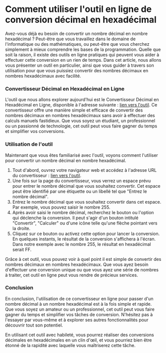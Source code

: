 Comment utiliser l'outil en ligne de conversion décimal en hexadécimal
======================================================================

Avez-vous déjà eu besoin de convertir un nombre décimal en nombre hexadécimal ? Peut-être que vous travaillez dans le domaine de l'informatique ou des mathématiques, ou peut-être que vous cherchez simplement à mieux comprendre les bases de la programmation. Quelle que soit la raison, il existe des outils en ligne pratiques qui peuvent vous aider à effectuer cette conversion en un rien de temps. Dans cet article, nous allons vous présenter un outil en particulier, ainsi que vous guider à travers son utilisation pour que vous puissiez convertir des nombres décimaux en nombres hexadécimaux avec facilité.

### Convertisseur Décimal en Hexadécimal en Ligne

L'outil que nous allons explorer aujourd'hui est le Convertisseur Décimal en Hexadécimal en Ligne, disponible à l'adresse suivante : [lien vers l'outil](https://www.onlinecalculatorsfree.com/fr/convert/decimal-to-hex.html). Ce convertisseur offre une manière simple et efficace de convertir des nombres décimaux en nombres hexadécimaux sans avoir à effectuer des calculs manuels fastidieux. Que vous soyez un étudiant, un professionnel ou un passionné de technologie, cet outil peut vous faire gagner du temps et simplifier vos conversions.

### Utilisation de l'outil

Maintenant que vous êtes familiarisé avec l'outil, voyons comment l'utiliser pour convertir un nombre décimal en nombre hexadécimal.

1. Tout d'abord, ouvrez votre navigateur web et accédez à l'adresse URL du convertisseur : [lien vers l'outil](https://www.onlinecalculatorsfree.com/fr/convert/decimal-to-hex.html).
2. Une fois sur la page du convertisseur, vous verrez un espace prévu pour entrer le nombre décimal que vous souhaitez convertir. Cet espace peut être identifié par une étiquette ou un libellé tel que "Entrez le nombre décimal".
3. Entrez le nombre décimal que vous souhaitez convertir dans cet espace. Par exemple, vous pouvez saisir le nombre 255.
4. Après avoir saisi le nombre décimal, recherchez le bouton ou l'option qui déclenche la conversion. Il peut s'agir d'un bouton intitulé "Convertir", "Calculer" ou d'une icône telle qu'une flèche pointant vers la droite.
5. Cliquez sur ce bouton ou activez cette option pour lancer la conversion. En quelques instants, le résultat de la conversion s'affichera à l'écran. Dans notre exemple avec le nombre 255, le résultat en hexadécimal serait FF.

Grâce à cet outil, vous pouvez voir à quel point il est simple de convertir des nombres décimaux en nombres hexadécimaux. Que vous ayez besoin d'effectuer une conversion unique ou que vous ayez une série de nombres à traiter, cet outil en ligne peut vous rendre de précieux services.

### Conclusion

En conclusion, l'utilisation de ce convertisseur en ligne pour passer d'un nombre décimal à un nombre hexadécimal est à la fois simple et rapide. Que vous soyez un amateur ou un professionnel, cet outil peut vous faire gagner du temps et simplifier vos tâches de conversion. N'hésitez pas à l'essayer par vous-même et à explorer ses autres fonctionnalités pour découvrir tout son potentiel.

En utilisant cet outil avec habileté, vous pourrez réaliser des conversions décimales en hexadécimales en un clin d'œil, et vous pourriez bien être étonné de la rapidité avec laquelle vous maîtriserez cette tâche.